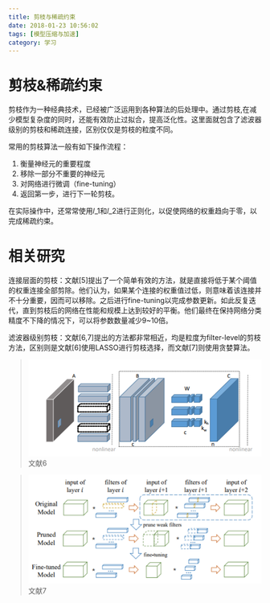 ```yaml
---
title: 剪枝与稀疏约束
date: 2018-01-23 10:56:02
tags: [模型压缩与加速]
category: 学习
---
```

# 剪枝&稀疏约束
剪枝作为一种经典技术，已经被广泛运用到各种算法的后处理中。通过剪枝,在减少模型复杂度的同时，还能有效防止过拟合，提高泛化性。这里面就包含了滤波器级别的剪枝和稀疏连接，区别仅仅是剪枝的粒度不同。
<!-- more -->
常用的剪枝算法一般有如下操作流程：

1. 衡量神经元的重要程度
2. 移除一部分不重要的神经元
3. 对网络进行微调（fine-tuning）
4. 返回第一步，进行下一轮剪枝。

在实际操作中，还常常使用𝑙_1和𝑙_2进行正则化，以促使网络的权重趋向于零，以完成稀疏约束。

# 相关研究
连接层面的剪枝：文献[5]提出了一个简单有效的方法，就是直接将低于某个阈值的权重连接全部剪除。他们认为，如果某个连接的权重值过低，则意味着该连接并不十分重要，因而可以移除。之后进行fine-tuning以完成参数更新。如此反复迭代，直到剪枝后的网络在性能和规模上达到较好的平衡。他们最终在保持网络分类精度不下降的情况下，可以将参数数量减少9~10倍。

滤波器级别剪枝：文献[6,7]提出的方法都非常相近，均是粒度为filter-level的剪枝方法，区别则是文献[6]使用LASSO进行剪枝选择，而文献[7]则使用贪婪算法。

>![paper_6](/img/paper6.png)
文献6

>![paper_7](/img/paper7.png)
文献7